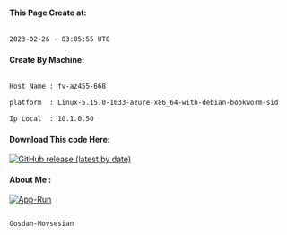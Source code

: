 
   
#### This Page Create at:

```bash

2023-02-26 - 03:05:55 UTC

```

#### Create By Machine:

```bash

Host Name : fv-az455-668

platform  : Linux-5.15.0-1033-azure-x86_64-with-debian-bookworm-sid

Ip Local  : 10.1.0.50

```
#### Download This code Here:

[![GitHub release (latest by date)](https://img.shields.io/github/v/release/Gosdan-Movsesian/Gosdan?style=for-the-badge&label=Download)](https://github.com/Gosdan-Movsesian/Gosdan/releases) 

</p> 

#### About Me :

[![App-Run](https://github.com/Gosdan-Movsesian/Gosdan/actions/workflows/App-Run.yml/badge.svg)](https://github.com/Gosdan-Movsesian/Gosdan/actions/workflows/App-Run.yml)

```bash

Gosdan-Movsesian

```

